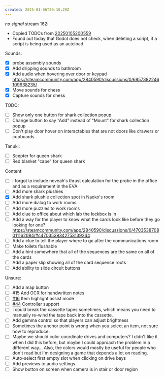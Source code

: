 ```yaml
---
created: 2025-01-06T20:10:29Z
---
```


_no signal_ stream 162:
- Copied TODOs from [20250105200559](20250105200559.md)
- Found out today that Godot does not check, when deleting a script, if a script is being used as an autoload.

Sounds:
- [x] probe assembly sounds
- [x] Add dripping sounds to bathroom
- [x] Add audio when hovering over door or keypad https://steamcommunity.com/app/2840590/discussions/0/6857382246109938235/
- [x] Move sounds for chess
- [x] Capture sounds for chess

TODO:
- [ ] Show only one button for shark collection popup
- [ ] Change button to say "Add" instead of "Mount" for shark collection popup
- [ ] Don't play door hover on interactables that are not doors like drawers or cupboards

Tanuki:
- [ ] Scepter for queen shark
- [ ] Red blanket "cape" for queen shark

Content:
- [ ] i forgot to include neveah's thrust calculation for the probe in the office and as a requirement in the EVA
- [ ] Add more shark plushies
- [x] Add shark plushie collection spot in Naoko's room
- [ ] Add more dialog to work rooms
- [ ] Add more puzzles to work rooms
- [ ] Add clue to office about which lab the lockbox is in
- [ ] Add a way for the player to know what the cards look like before they go looking for one? https://steamcommunity.com/app/2840590/discussions/0/4703538708011162084/#c4703539342753139244
- [ ] Add a clue to tell the player where to go after the communications room
- [ ] Make toilets flushable
- [ ] Add a hint somewhere that all of the sequences are the same on all of the cards
- [ ] Add a paper slip showing all of the card sequence roots
- [ ] Add ability to slide circuit buttons

Unsure:
- [ ] Add a map button
- [ ] [#15](https://gitea.arcturuscollective.com/exodrifter/lost-contact/issues/15) Add OCR for handwritten notes
- [ ] [#16](https://gitea.arcturuscollective.com/exodrifter/lost-contact/issues/16) Item highlight assist mode
- [ ] [#44](https://gitea.arcturuscollective.com/exodrifter/lost-contact/issues/44) Controller support
- [ ] I could break the cassette tapes sometimes, which means you need to manually re-wind the tape back into the cassette.
- [ ] Add gamma control so that players can adjust brightness
- [ ] Sometimes the anchor point is wrong when you select an item, not sure how to reproduce.
- [ ] Maybe we should color coordinate drives and computers? I didn't like it when I did this before, but maybe I could approach the problem in a different way... Also, the colors would mostly be useful for people who don't read but I'm designing a game that depends a lot on reading.
- [ ] Auto-select first empty slot when clicking on drive bays
- [ ] Add previews to audio settings
- [ ] Show button on screen when camera is in stair or door region
